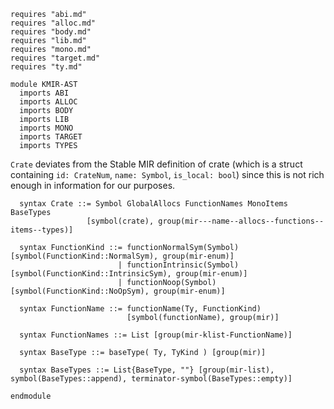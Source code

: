 ```k
requires "abi.md"
requires "alloc.md"
requires "body.md"
requires "lib.md"
requires "mono.md"
requires "target.md"
requires "ty.md"

module KMIR-AST
  imports ABI
  imports ALLOC
  imports BODY
  imports LIB
  imports MONO
  imports TARGET
  imports TYPES
```

`Crate` deviates from the Stable MIR definition of crate (which is a struct containing `id: CrateNum`, `name: Symbol`, `is_local: bool`) since this is not rich enough in information for our purposes. 
```k 
  syntax Crate ::= Symbol GlobalAllocs FunctionNames MonoItems BaseTypes
                 [symbol(crate), group(mir---name--allocs--functions--items--types)]

  syntax FunctionKind ::= functionNormalSym(Symbol) [symbol(FunctionKind::NormalSym), group(mir-enum)]
                        | functionIntrinsic(Symbol) [symbol(FunctionKind::IntrinsicSym), group(mir-enum)]
                        | functionNoop(Symbol)      [symbol(FunctionKind::NoOpSym), group(mir-enum)]

  syntax FunctionName ::= functionName(Ty, FunctionKind)
                          [symbol(functionName), group(mir)]

  syntax FunctionNames ::= List [group(mir-klist-FunctionName)]

  syntax BaseType ::= baseType( Ty, TyKind ) [group(mir)]

  syntax BaseTypes ::= List{BaseType, ""} [group(mir-list), symbol(BaseTypes::append), terminator-symbol(BaseTypes::empty)]

endmodule
```
